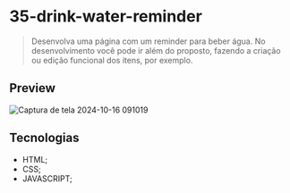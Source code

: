 # 35-drink-water-reminder
> Desenvolva uma página com um reminder para beber água. No desenvolvimento você pode ir além do proposto, fazendo a criação ou edição funcional dos itens, por exemplo.

## Preview
![Captura de tela 2024-10-16 091019](https://github.com/user-attachments/assets/dd21179b-a62a-4518-bd94-13358c83cc95)


## Tecnologias
- HTML;
- CSS;
- JAVASCRIPT;

## 
